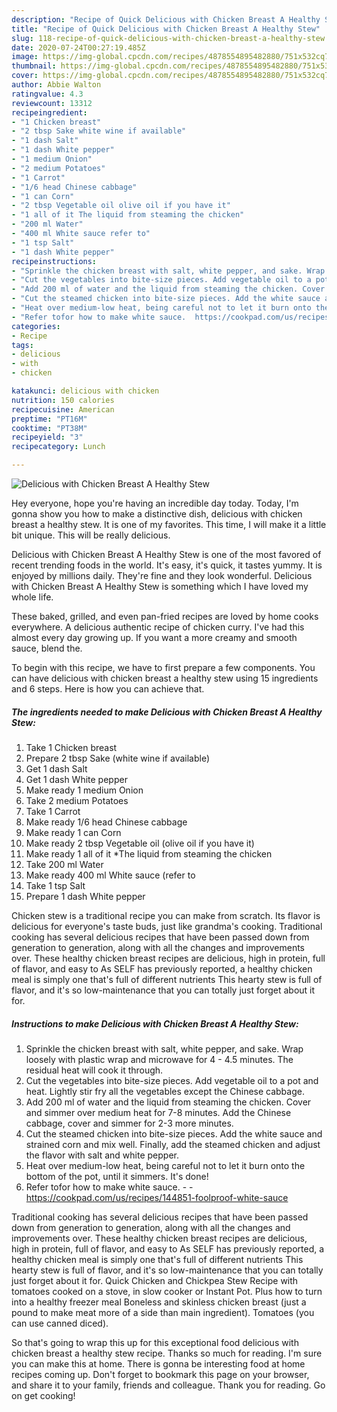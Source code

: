 ```yaml
---
description: "Recipe of Quick Delicious with Chicken Breast A Healthy Stew"
title: "Recipe of Quick Delicious with Chicken Breast A Healthy Stew"
slug: 118-recipe-of-quick-delicious-with-chicken-breast-a-healthy-stew
date: 2020-07-24T00:27:19.485Z
image: https://img-global.cpcdn.com/recipes/4878554895482880/751x532cq70/delicious-with-chicken-breast-a-healthy-stew-recipe-main-photo.jpg
thumbnail: https://img-global.cpcdn.com/recipes/4878554895482880/751x532cq70/delicious-with-chicken-breast-a-healthy-stew-recipe-main-photo.jpg
cover: https://img-global.cpcdn.com/recipes/4878554895482880/751x532cq70/delicious-with-chicken-breast-a-healthy-stew-recipe-main-photo.jpg
author: Abbie Walton
ratingvalue: 4.3
reviewcount: 13312
recipeingredient:
- "1 Chicken breast"
- "2 tbsp Sake white wine if available"
- "1 dash Salt"
- "1 dash White pepper"
- "1 medium Onion"
- "2 medium Potatoes"
- "1 Carrot"
- "1/6 head Chinese cabbage"
- "1 can Corn"
- "2 tbsp Vegetable oil olive oil if you have it"
- "1 all of it The liquid from steaming the chicken"
- "200 ml Water"
- "400 ml White sauce refer to"
- "1 tsp Salt"
- "1 dash White pepper"
recipeinstructions:
- "Sprinkle the chicken breast with salt, white pepper, and sake. Wrap loosely with plastic wrap and microwave for 4 - 4.5 minutes. The residual heat will cook it through."
- "Cut the vegetables into bite-size pieces. Add vegetable oil to a pot and heat. Lightly stir fry all the vegetables except the Chinese cabbage."
- "Add 200 ml of water and the liquid from steaming the chicken. Cover and simmer over medium heat for 7-8 minutes. Add the Chinese cabbage, cover and simmer for 2-3 more minutes."
- "Cut the steamed chicken into bite-size pieces. Add the white sauce and strained corn and mix well. Finally, add the steamed chicken and adjust the flavor with salt and white pepper."
- "Heat over medium-low heat, being careful not to let it burn onto the bottom of the pot, until it simmers. It&#39;s done!"
- "Refer tofor how to make white sauce.  https://cookpad.com/us/recipes/144851-foolproof-white-sauce"
categories:
- Recipe
tags:
- delicious
- with
- chicken

katakunci: delicious with chicken 
nutrition: 150 calories
recipecuisine: American
preptime: "PT16M"
cooktime: "PT38M"
recipeyield: "3"
recipecategory: Lunch

---
```



![Delicious with Chicken Breast A Healthy Stew](https://img-global.cpcdn.com/recipes/4878554895482880/751x532cq70/delicious-with-chicken-breast-a-healthy-stew-recipe-main-photo.jpg)

Hey everyone, hope you're having an incredible day today. Today, I'm gonna show you how to make a distinctive dish, delicious with chicken breast a healthy stew. It is one of my favorites. This time, I will make it a little bit unique. This will be really delicious.

Delicious with Chicken Breast A Healthy Stew is one of the most favored of recent trending foods in the world. It's easy, it's quick, it tastes yummy. It is enjoyed by millions daily. They're fine and they look wonderful. Delicious with Chicken Breast A Healthy Stew is something which I have loved my whole life.

These baked, grilled, and even pan-fried recipes are loved by home cooks everywhere. A delicious authentic recipe of chicken curry. I&#39;ve had this almost every day growing up. If you want a more creamy and smooth sauce, blend the.


To begin with this recipe, we have to first prepare a few components. You can have delicious with chicken breast a healthy stew using 15 ingredients and 6 steps. Here is how you can achieve that.

<!--inarticleads1-->

##### The ingredients needed to make Delicious with Chicken Breast A Healthy Stew:

1. Take 1 Chicken breast
1. Prepare 2 tbsp Sake (white wine if available)
1. Get 1 dash Salt
1. Get 1 dash White pepper
1. Make ready 1 medium Onion
1. Take 2 medium Potatoes
1. Take 1 Carrot
1. Make ready 1/6 head Chinese cabbage
1. Make ready 1 can Corn
1. Make ready 2 tbsp Vegetable oil (olive oil if you have it)
1. Make ready 1 all of it *The liquid from steaming the chicken
1. Take 200 ml Water
1. Make ready 400 ml White sauce (refer to
1. Take 1 tsp Salt
1. Prepare 1 dash White pepper


Chicken stew is a traditional recipe you can make from scratch. Its flavor is delicious for everyone&#39;s taste buds, just like grandma&#39;s cooking. Traditional cooking has several delicious recipes that have been passed down from generation to generation, along with all the changes and improvements over. These healthy chicken breast recipes are delicious, high in protein, full of flavor, and easy to As SELF has previously reported, a healthy chicken meal is simply one that&#39;s full of different nutrients This hearty stew is full of flavor, and it&#39;s so low-maintenance that you can totally just forget about it for. 

<!--inarticleads2-->

##### Instructions to make Delicious with Chicken Breast A Healthy Stew:

1. Sprinkle the chicken breast with salt, white pepper, and sake. Wrap loosely with plastic wrap and microwave for 4 - 4.5 minutes. The residual heat will cook it through.
1. Cut the vegetables into bite-size pieces. Add vegetable oil to a pot and heat. Lightly stir fry all the vegetables except the Chinese cabbage.
1. Add 200 ml of water and the liquid from steaming the chicken. Cover and simmer over medium heat for 7-8 minutes. Add the Chinese cabbage, cover and simmer for 2-3 more minutes.
1. Cut the steamed chicken into bite-size pieces. Add the white sauce and strained corn and mix well. Finally, add the steamed chicken and adjust the flavor with salt and white pepper.
1. Heat over medium-low heat, being careful not to let it burn onto the bottom of the pot, until it simmers. It&#39;s done!
1. Refer tofor how to make white sauce. -  - https://cookpad.com/us/recipes/144851-foolproof-white-sauce


Traditional cooking has several delicious recipes that have been passed down from generation to generation, along with all the changes and improvements over. These healthy chicken breast recipes are delicious, high in protein, full of flavor, and easy to As SELF has previously reported, a healthy chicken meal is simply one that&#39;s full of different nutrients This hearty stew is full of flavor, and it&#39;s so low-maintenance that you can totally just forget about it for. Quick Chicken and Chickpea Stew Recipe with tomatoes cooked on a stove, in slow cooker or Instant Pot. Plus how to turn into a healthy freezer meal Boneless and skinless chicken breast (just a pound to make meat more of a side than main ingredient). Tomatoes (you can use canned diced). 

So that's going to wrap this up for this exceptional food delicious with chicken breast a healthy stew recipe. Thanks so much for reading. I'm sure you can make this at home. There is gonna be interesting food at home recipes coming up. Don't forget to bookmark this page on your browser, and share it to your family, friends and colleague. Thank you for reading. Go on get cooking!
